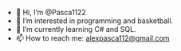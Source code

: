 - 👋 Hi, I’m @Pasca1122
- 👀 I’m interested in programming and basketball.
- 🌱 I’m currently learning C# and SQL.
- 📫 How to reach me: alexpasca112@gmail.com

<!---
Pasca1122/Pasca1122 is a ✨ special ✨ repository because its `README.md` (this file) appears on your GitHub profile.
You can click the Preview link to take a look at your changes.
--->
